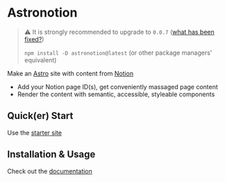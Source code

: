 # Astronotion

> :warning: It is strongly recommended to upgrade to `0.0.7` ([what has been fixed?](https://github.com/ekafyi/astronotion/releases/tag/v0.0.7))
> 
> `npm install -D astronotion@latest` (or other package managers' equivalent)

Make an [Astro](https://astro.build) site with content from [Notion](https://notion.so)

- Add your Notion page ID(s), get conveniently massaged page content
- Render the content with semantic, accessible, styleable components

## Quick(er) Start

Use the [starter site](https://github.com/ekafyi/astronotion-starter-ssg)

## Installation & Usage

Check out the [documentation](https://astronotion-docs.netlify.app/)
